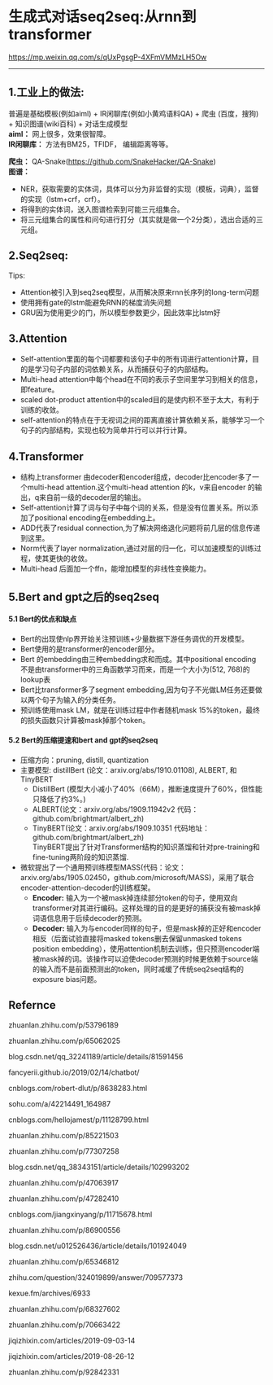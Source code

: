 # 生成式对话seq2seq:从rnn到transformer
https://mp.weixin.qq.com/s/qUxPgsgP-4XFmVMMzLH5Ow

---

## 1.工业上的做法: 
普遍是基础模板(例如aiml) + IR闲聊库(例如小黄鸡语料QA) + 爬虫 (百度，搜狗) + 知识图谱(wiki百科) + 对话生成模型  
**aiml：** 网上很多，效果很智障。  
**IR闲聊库：** 方法有BM25，TFIDF， 编辑距离等等。

**爬虫：** QA-Snake(https://github.com/SnakeHacker/QA-Snake)  
**图谱：**  
- NER，获取需要的实体词，具体可以分为非监督的实现（模板，词典），监督的实现（lstm+crf，crf）。
- 将得到的实体词，送入图谱检索到可能三元组集合。
- 将三元组集合的属性和问句进行打分（其实就是做一个2分类），选出合适的三元组。

## 2.Seq2seq:
Tips:
- Attention被引入到seq2seq模型，从而解决原来rnn长序列的long-term问题
- 使用拥有gate的lstm能避免RNN的梯度消失问题
- GRU因为使用更少的门，所以模型参数更少，因此效率比lstm好
## 3.Attention
- Self-attention里面的每个词都要和该句子中的所有词进行attention计算，目的是学习句子内部的词依赖关系，从而捕获句子的内部结构。
- Multi-head attention中每个head在不同的表示子空间里学习到相关的信息，即feature。
- scaled dot-product attention中的scaled目的是使内积不至于太大，有利于训练的收敛。
- self-attention的特点在于无视词之间的距离直接计算依赖关系，能够学习一个句子的内部结构，实现也较为简单并行可以并行计算。
## 4.Transformer
- 结构上transformer 由decoder和encoder组成，decoder比encoder多了一个multi-head attention.这个multi-head attention 的k，v来自encoder 的输出，q来自前一级的decoder层的输出。
- Self-attention计算了词与句子中每个词的关系，但是没有位置关系。所以添加了positional encoding在embedding上。
- ADD代表了residual connection,为了解决网络退化问题将前几层的信息传递到这里。
- Norm代表了layer normalization,通过对层的归一化，可以加速模型的训练过程，使其更快的收敛。
- Multi-head 后面加一个ffn，能增加模型的非线性变换能力。
## 5.Bert and gpt之后的seq2seq
#### 5.1 Bert的优点和缺点
- Bert的出现使nlp界开始关注预训练+少量数据下游任务调优的开发模型。
- Bert使用的是transformer的encoder部分。
- Bert 的embedding由三种embedding求和而成。其中positional encoding 不是由transformer中的三角函数学习而来，而是一个大小为(512, 768)的lookup表
- Bert比transformer多了segment embedding,因为句子不光做LM任务还要做以两个句子为输入的分类任务。
- 预训练使用mask LM，就是在训练过程中作者随机mask 15%的token，最终的损失函数只计算被mask掉那个token。
#### 5.2 Bert的压缩提速和bert and gpt的seq2seq
- 压缩方向：pruning, distill, quantization  
- 主要模型: distillBert (论文：arxiv.org/abs/1910.01108), ALBERT, 和TinyBERT   
    - DistillBert (模型大小减小了40%（66M），推断速度提升了60%，但性能只降低了约3%。)  
    - ALBERT(论文：arxiv.org/abs/1909.11942v2 代码：github.com/brightmart/albert_zh)  
    - TinyBERT(论文：arxiv.org/abs/1909.10351  代码地址：github.com/brightmart/albert_zh)  
    TinyBERT提出了针对Transformer结构的知识蒸馏和针对pre-training和fine-tuning两阶段的知识蒸馏.
- 微软提出了一个通用预训练模型MASS(代码：论文：arxiv.org/abs/1905.02450，github.com/microsoft/MASS)，采用了联合encoder-attention-decoder的训练框架。  
    - **Encoder:** 输入为一个被mask掉连续部分token的句子，使用双向transformer对其进行编码。这样处理的目的是更好的捕获没有被mask掉词语信息用于后续decoder的预测。  
    - **Decoder:** 输入为与encoder同样的句子，但是mask掉的正好和encoder相反（后面试验直接将masked tokens删去保留unmasked tokens position embedding），使用attention机制去训练，但只预测encoder端被mask掉的词。该操作可以迫使decoder预测的时候更依赖于source端的输入而不是前面预测出的token，同时减缓了传统seq2seq结构的exposure bias问题。  

## Refernce
zhuanlan.zhihu.com/p/53796189

zhuanlan.zhihu.com/p/65062025

blog.csdn.net/qq_32241189/article/details/81591456

fancyerii.github.io/2019/02/14/chatbot/

cnblogs.com/robert-dlut/p/8638283.html

sohu.com/a/42214491_164987

cnblogs.com/hellojamest/p/11128799.html

zhuanlan.zhihu.com/p/85221503

zhuanlan.zhihu.com/p/77307258

blog.csdn.net/qq_38343151/article/details/102993202

zhuanlan.zhihu.com/p/47063917

zhuanlan.zhihu.com/p/47282410

cnblogs.com/jiangxinyang/p/11715678.html

zhuanlan.zhihu.com/p/86900556

blog.csdn.net/u012526436/article/details/101924049

zhuanlan.zhihu.com/p/65346812

zhihu.com/question/324019899/answer/709577373

kexue.fm/archives/6933

zhuanlan.zhihu.com/p/68327602

zhuanlan.zhihu.com/p/70663422

jiqizhixin.com/articles/2019-09-03-14

jiqizhixin.com/articles/2019-08-26-12

zhuanlan.zhihu.com/p/92842331
